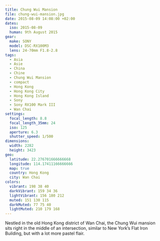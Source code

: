 ```yaml
---
title: Chung Wui Mansion
file: chung-wui-mansion.jpg
date: 2015-08-09 14:08:00 +02:00
dates:
  iso: 2015-08-09
  human: 9th August 2015
gear:
  make: SONY
  model: DSC-RX100M3
  lens: 24-70mm F1.8-2.8
tags:
  - Asia
  - Asie
  - China
  - Chine
  - Chung Wui Mansion
  - compact
  - Hong Kong
  - Hong Kong City
  - Hong Kong Island
  - Sony
  - Sony RX100 Mark III
  - Wan Chai
settings:
  focal_length: 8.8
  focal_length_35mm: 24
  iso: 125
  aperture: 6.3
  shutter_speed: 1/500
dimensions:
  width: 2282
  height: 3423
geo:
  latitude: 22.276701666666668
  longitude: 114.17411166666666
  map: true
  country: Hong Kong
  city: Wan Chai
colors:
  vibrant: 198 38 40
  darkVibrant: 159 34 36
  lightVibrant: 156 180 212
  muted: 151 130 115
  darkMuted: 77 75 40
  lightMuted: 210 179 168
---
```


Nestled in the old Hong Kong district of Wan Chai, the Chung Wui mansion sits right in the middle of an intersection, similar to New York’s Flat Iron Building, but with a lot more pastel flair.
